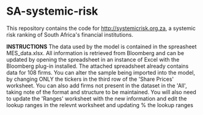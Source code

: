 # SA-systemic-risk
This repository contains the code for http://systemicrisk.org.za, a systemic risk ranking of South Africa's financial institutions.

__INSTRUCTIONS__
 The data used by the model is contained in the spreasheet MES_data.xlsx. All information is retrieved from Bloomberg and can be updated by opening the spreadsheet in an instance of Excel with the Bloomberg plug-in installed. The attached spreadsheet already contains data for 108 firms. You can alter the sample being imported into the model, by changing ONLY the tickers in the third row of the 'Share Prices' worksheet. You can also add firms not present in the dataset in the 'All', taking note of the format and structure to be maintained. You will also need to update the 'Ranges' worksheet with the new information and edit the lookup ranges in the relevnt worksheet and updating
%       the lookup ranges
